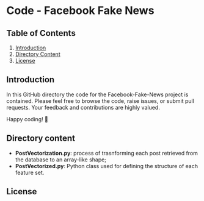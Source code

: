 # Code - Facebook Fake News

## Table of Contents

1. [Introduction](#introduction)
2. [Directory Content](#project-structure)
5. [License](#license)

## Introduction
In this GitHub directory the code for the Facebook-Fake-News project is contained. Please feel free to browse the code, raise issues, or submit pull requests. Your feedback and contributions are highly valued.

Happy coding! 🚀

## Directory content
- **PostVectorization.py**: process of trasnforming each post retrieved from the database to an array-like shape;
- **PostVectorized.py**: Python class used for defining the structure of each feature set.

## License

